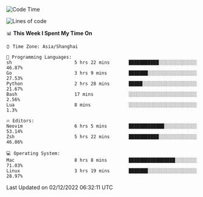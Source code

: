<!--START_SECTION:waka-->
![Code Time](http://img.shields.io/badge/Code%20Time-1%2C034%20hrs%2043%20mins-blue)

![Lines of code](https://img.shields.io/badge/From%20Hello%20World%20I%27ve%20Written-24%20Thousand%20lines%20of%20code-blue)

📊 **This Week I Spent My Time On** 

```text
⌚︎ Time Zone: Asia/Shanghai

💬 Programming Languages: 
sh                       5 hrs 22 mins       ███████████░░░░░░░░░░░░░░   46.87% 
Go                       3 hrs 9 mins        ███████░░░░░░░░░░░░░░░░░░   27.53% 
Python                   2 hrs 28 mins       █████░░░░░░░░░░░░░░░░░░░░   21.67% 
Bash                     17 mins             ░░░░░░░░░░░░░░░░░░░░░░░░░   2.56% 
Lua                      8 mins              ░░░░░░░░░░░░░░░░░░░░░░░░░   1.3%

🔥 Editors: 
Neovim                   6 hrs 5 mins        █████████████░░░░░░░░░░░░   53.14% 
Zsh                      5 hrs 22 mins       ███████████░░░░░░░░░░░░░░   46.86%

💻 Operating System: 
Mac                      8 hrs 8 mins        █████████████████░░░░░░░░   71.03% 
Linux                    3 hrs 19 mins       ███████░░░░░░░░░░░░░░░░░░   28.97%

```


 Last Updated on 02/12/2022 06:32:11 UTC
<!--END_SECTION:waka-->
